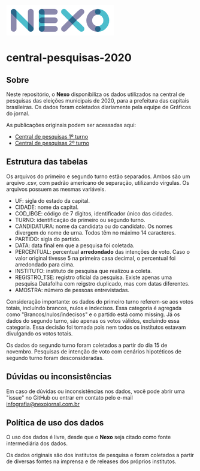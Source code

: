 ![](https://github.com/Nexo-Dados/central-pesquisas-2020/blob/main/nexo.png) 

# central-pesquisas-2020

## Sobre

Neste repositório, o **Nexo** disponibiliza os dados utilizados na central de pesquisas das eleições municipais de 2020, para a prefeitura das capitais brasileiras. Os dados foram coletados diariamente pela equipe de Gráficos do jornal.

As publicações originais podem ser acessadas aqui:

* [Central de pesquisas 1º turno](https://www.nexojornal.com.br/interativo/2020/10/23/Central-de-Pesquisas-2020-a-corrida-pelo-comando-de-capitais)
* [Central de pesquisas 2º turno](https://www.nexojornal.com.br/interativo/2020/11/24/Central-de-Pesquisas-2020-a-disputa-do-2%C2%BA-turno-nas-capitais)

## Estrutura das tabelas

Os arquivos do primeiro e segundo turno estão separados. Ambos são um arquivo .csv, com padrão americano de separação, utilizando vírgulas. Os arquivos possuem as mesmas variáveis.

* UF: sigla do estado da capital.
* CIDADE: nome da capital.
* COD_IBGE: código de 7 dígitos, identificador único das cidades.
* TURNO: identificação de primeiro ou segundo turno.
* CANDIDATURA: nome da candidata ou do candidato. Os nomes divergem do nome de urna. Todos têm no máximo 14 caracteres.
* PARTIDO: sigla do partido.
* DATA: data final em que a pesquisa foi coletada.
* PERCENTUAL: percentual **arredondado** das intenções de voto. Caso o valor original tivesse 5 na primeira casa decimal, o percentual foi arredondado para cima.
* INSTITUTO: instituto de pesquisa que realizou a coleta.
* REGISTRO_TSE: registro oficial da pesquisa. Existe apenas uma pesquisa Datafolha com reigstro duplicado, mas com datas diferentes.
* AMOSTRA: número de pessoas entrevistadas.

Consideração importante: os dados do primeiro turno referem-se aos votos totais, incluíndo brancos, nulos e indecisos. Essa categoria é agregada como "Brancos/nulos/indecisos" e o partido está como missing. Já os dados do segundo turno, são apenas os votos válidos, excluindo essa categoria. Essa decisão foi tomada pois nem todos os institutos estavam divulgando os votos totais.

Os dados do segundo turno foram coletados a partir do dia 15 de novembro. Pesquisas de intenção de voto com cenários hipotéticos de segundo turno foram desconsideradas.

## Dúvidas ou inconsistências

Em caso de dúvidas ou inconsistências nos dados, você pode abrir uma "issue" no GitHub ou entrar em contato pelo e-mail infografia@nexojornal.com.br

## Política de uso dos dados

O uso dos dados é livre, desde que o **Nexo** seja citado como fonte intermediária dos dados. 

Os dados originais são dos institutos de pesquisa e foram coletados a partir de diversas fontes na imprensa e de releases dos próprios institutos. 

























